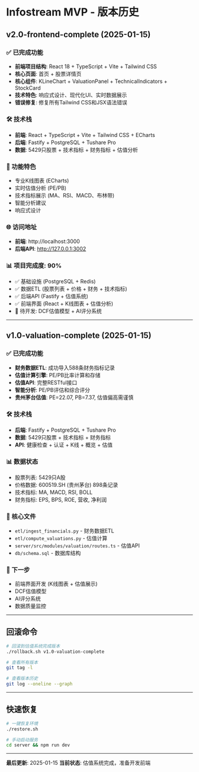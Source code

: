 # Infostream MVP - 版本历史

## v2.0-frontend-complete (2025-01-15)

### ✅ 已完成功能
- **前端项目结构**: React 18 + TypeScript + Vite + Tailwind CSS
- **核心页面**: 首页 + 股票详情页
- **核心组件**: KLineChart + ValuationPanel + TechnicalIndicators + StockCard
- **技术特色**: 响应式设计、现代化UI、实时数据展示
- **错误修复**: 修复所有Tailwind CSS和JSX语法错误

### 🛠️ 技术栈
- **前端**: React + TypeScript + Vite + Tailwind CSS + ECharts
- **后端**: Fastify + PostgreSQL + Tushare Pro
- **数据**: 5429只股票 + 技术指标 + 财务指标 + 估值分析

### 📱 功能特色
- 专业K线图表 (ECharts)
- 实时估值分析 (PE/PB)
- 技术指标展示 (MA、RSI、MACD、布林带)
- 智能分析建议
- 响应式设计

### 🌐 访问地址
- **前端**: http://localhost:3000
- **后端API**: http://127.0.0.1:3002

### 📊 项目完成度: 90%
- ✅ 基础设施 (PostgreSQL + Redis)
- ✅ 数据ETL (股票列表 + 价格 + 财务 + 技术指标)
- ✅ 后端API (Fastify + 估值系统)
- ✅ 前端界面 (React + K线图表 + 估值分析)
- 🚧 待开发: DCF估值模型 + AI评分系统

---

## v1.0-valuation-complete (2025-01-15)

### ✅ 已完成功能
- **财务数据ETL**: 成功导入588条财务指标记录
- **估值计算引擎**: PE/PB比率计算和存储
- **估值API**: 完整RESTful接口
- **智能分析**: PE/PB评估和综合评分
- **贵州茅台估值**: PE=22.07, PB=7.37, 估值偏高需谨慎

### 🛠️ 技术栈
- **后端**: Fastify + PostgreSQL + Tushare Pro
- **数据**: 5429只股票 + 技术指标 + 财务指标
- **API**: 健康检查 + 认证 + K线 + 概览 + 估值

### 📊 数据状态
- 股票列表: 5429只A股
- 价格数据: 600519.SH (贵州茅台) 898条记录
- 技术指标: MA, MACD, RSI, BOLL
- 财务指标: EPS, BPS, ROE, 营收, 净利润

### 🔧 核心文件
- `etl/ingest_financials.py` - 财务数据ETL
- `etl/compute_valuations.py` - 估值计算
- `server/src/modules/valuation/routes.ts` - 估值API
- `db/schema.sql` - 数据库结构

### 🚀 下一步
- 前端界面开发 (K线图表 + 估值展示)
- DCF估值模型
- AI评分系统
- 数据质量监控

---

## 回滚命令

```bash
# 回滚到估值系统完成版本
./rollback.sh v1.0-valuation-complete

# 查看所有版本
git tag -l

# 查看版本历史
git log --oneline --graph
```

---

## 快速恢复

```bash
# 一键恢复环境
./restore.sh

# 手动启动服务
cd server && npm run dev
```

---

**最后更新**: 2025-01-15
**当前状态**: 估值系统完成，准备开发前端
